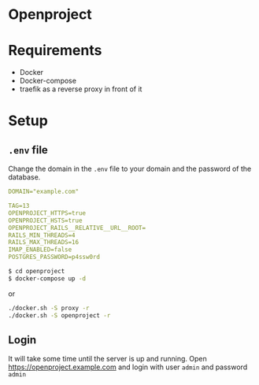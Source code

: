 # Openproject

# Requirements
- Docker
- Docker-compose
- traefik as a reverse proxy in front of it

# Setup
## `.env` file
Change the domain in the `.env` file to your domain and the password of the database.
```yaml
DOMAIN="example.com"

TAG=13
OPENPROJECT_HTTPS=true
OPENPROJECT_HSTS=true
OPENPROJECT_RAILS__RELATIVE__URL__ROOT=
RAILS_MIN_THREADS=4
RAILS_MAX_THREADS=16
IMAP_ENABLED=false
POSTGRES_PASSWORD=p4ssw0rd
```
```sh
$ cd openproject
$ docker-compose up -d
```
or
```sh
./docker.sh -S proxy -r
./docker.sh -S openproject -r
```

## Login
It will take some time until the server is up and running. Open https://openproject.example.com and login with user `admin` and password `admin`